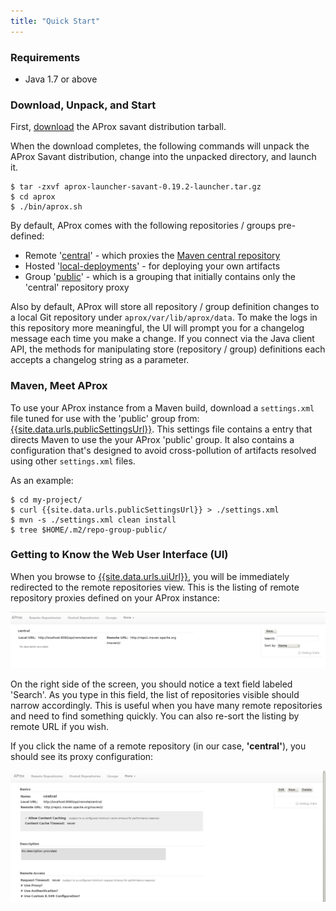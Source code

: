 ```yaml
---
title: "Quick Start"
---
```


### Requirements

* Java 1.7 or above


### Download, Unpack, and Start

First, [download]({{site.data.urls.savantUrl}}) the AProx savant distribution tarball.

When the download completes, the following commands will unpack the AProx Savant distribution, change into the unpacked directory, and launch it.

    $ tar -zxvf aprox-launcher-savant-0.19.2-launcher.tar.gz
    $ cd aprox
    $ ./bin/aprox.sh

By default, AProx comes with the following repositories / groups pre-defined:

* Remote '[central]({{site.data.urls.centralProxyUrl}})' - which proxies the [Maven central repository]({{site.data.urls.centralUrl}})
* Hosted '[local-deployments]({{site.data.urls.localDeployUrl}})' - for deploying your own artifacts
* Group '[public]({{site.data.urls.publicUrl}})' - which is a grouping that initially contains only the 'central' repository proxy

Also by default, AProx will store all repository / group definition changes to a local Git repository under `aprox/var/lib/aprox/data`. To make the logs in this repository more meaningful, the UI will prompt you for a changelog message each time you make a change. If you connect via the Java client API, the methods for manipulating store (repository / group) definitions each accepts a changelog string as a parameter.

### Maven, Meet AProx

To use your AProx instance from a Maven build, download a `settings.xml` file tuned for use with the 'public' group from: [{{site.data.urls.publicSettingsUrl}}]({{site.data.urls.publicSettingsUrl}}). This settings file contains a <mirror> entry that directs Maven to use the your AProx 'public' group. It also contains a <localRepository> configuration that's designed to avoid cross-pollution of artifacts resolved using other `settings.xml` files.

As an example:

    $ cd my-project/
    $ curl {{site.data.urls.publicSettingsUrl}} > ./settings.xml
    $ mvn -s ./settings.xml clean install
    $ tree $HOME/.m2/repo-group-public/


### Getting to Know the Web User Interface (UI)

When you browse to [{{site.data.urls.uiUrl}}]({{site.data.urls.uiUrl}}), you will be immediately redirected to the remote repositories view. This is the listing of remote repository proxies defined on your AProx instance:

![AProx Remotes UI](grabs/qs-remotes.png)

On the right side of the screen, you should notice a text field labeled 'Search'. As you type in this field, the list of repositories visible should narrow accordingly. This is useful when you have many remote repositories and need to find something quickly. You can also re-sort the listing by remote URL if you wish.

If you click the name of a remote repository (in our case, **'central'**), you should see its proxy configuration:

![AProx Central Remote UI](grabs/qs-remote-central.png)


